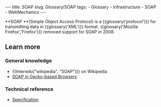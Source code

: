 --- title: SOAP slug: Glossary/SOAP tags: - Glossary - Infrastructure - SOAP - WebMechanics ---

**SOAP **(Simple Object Access Protocol) is a {{glossary('protocol')}} for transmitting data in {{glossary('XML')}} format. {{glossary('Mozilla Firefox','Firefox')}} removed support for SOAP in 2008.

## Learn more

### General knowledge

- {{Interwiki("wikipedia", "SOAP")}} on Wikipedia
- [SOAP in Gecko-based Browsers](/en-US/docs/SOAP_in_Gecko-based_Browsers)

### Technical reference

- [Specification](https://www.w3.org/TR/soap12-part1/)
